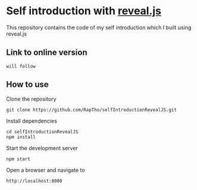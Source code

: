 # Self introduction with [reveal.js](https://revealjs.com/)

This repository contains the code of my self introduction which I built using reveal.js

## Link to online version

```
will follow
```

## How to use

Clone the repository

```
git clone https://github.com/RapTho/selfIntroductionRevealJS.git
```

Install dependencies

```
cd selfIntroductionRevealJS
npm install
```

Start the development server

```
npm start
```

Open a browser and navigate to

```
http://localhost:8000
```
